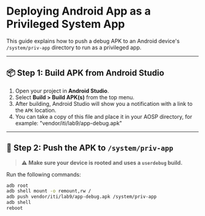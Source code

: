 # Deploying Android App as a Privileged System App

This guide explains how to push a debug APK to an Android device's `/system/priv-app` directory to run as a privileged app.

---

## 📦 Step 1: Build APK from Android Studio

1. Open your project in **Android Studio**.
2. Select **Build > Build APK(s)** from the top menu.
3. After building, Android Studio will show you a notification with a link to the `APK` location.
4. You can take a copy of this file and place it in your AOSP directory, for example: "vendor/iti/lab9/app-debug.apk"


---

## 🔧 Step 2: Push the APK to `/system/priv-app`

> ⚠️ **Make sure your device is rooted and uses a `userdebug` build.**

Run the following commands:

```bash
adb root
adb shell mount -o remount,rw /
adb push vendor/iti/lab9/app-debug.apk /system/priv-app
adb shell
reboot